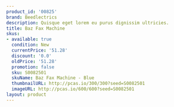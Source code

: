 ```yaml
---
product_id: '00825'
brand: Beedlectrics
description: Quisque eget lorem eu purus dignissim ultricies.
title: Baz Fax Machine
skus:
- available: true
  condition: New
  currentPrice: '51.28'
  discount: '0.0'
  oldPrice: '51.28'
  promotion: false
  sku: S0082501
  skuName: Baz Fax Machine - Blue
  thumbnailURL: http://pcas.io/300/300?seed=S0082501
  imageURL: http://pcas.io/600/600?seed=S0082501
layout: product
---
```

